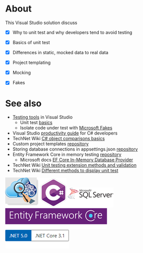 # About

This Visual Studio solution discuss

- [x] Why to unit test and why developers tend to avoid testing
- [x] Basics of unit test
- [x] Differences in static, mocked data to real data
- [x] Project templating
- [x] Mocking
- [x] Fakes


# See also

- [Testing tools](https://docs.microsoft.com/en-us/visualstudio/test/?view=vs-2019) in Visual Studio
  - Unit test [basics](https://docs.microsoft.com/en-us/visualstudio/test/unit-test-basics?view=vs-2019)
  - Isolate code under test with [Microsoft Fakes](http://example.com)
- Visual Studio [productivity guide](https://docs.microsoft.com/en-us/visualstudio/ide/csharp-developer-productivity?view=vs-2019) for C# developers
- TechNet Wiki [C# object comparisons basics](https://social.technet.microsoft.com/wiki/contents/articles/53309.c-object-comparisons-basics.aspx)
- Custom project templates [repository](https://github.com/karenpayneoregon/vs2019-custom-project-templates)
- Storing database connections in appsettings.json [repository](https://github.com/karenpayneoregon/configuration-helpers)
- Entity Framework Core in memory testing [repository](https://github.com/karenpayneoregon/EntityFrameworkCoreInMemoryTesting)
  - Microsoft docs [EF Core In-Memory Database Provider](https://docs.microsoft.com/en-us/ef/core/providers/in-memory/?tabs=dotnet-core-cli)
- TechNet Wiki [Unit testing extension methods and validation](https://social.technet.microsoft.com/wiki/contents/articles/51706.c-unit-testing-extension-methods-and-validation.aspx)
- TechNet Wiki [Different methods to display unit test](https://social.technet.microsoft.com/wiki/contents/articles/51303.visual-studio-different-methods-to-display-unit-test.aspx)


![Unit Testing](assets/unitTesting.png)![Csharp Small](assets/csharpSmall.png)![Sql Server1](assets/sql-server1.png) ![Efcore](assets/efcore.png) ![Versions](assets/Versions.png)
